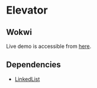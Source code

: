 # Elevator

## Wokwi

Live demo is accessible from [here](https://wokwi.com/projects/364075234798117889?fbclid=IwAR3ua6rsHvIX-T8C4uwbshG1gQ8dCmagRSKvj_j5UK1vVjxfLjLaJktCmPg).

## Dependencies

- [LinkedList](https://github.com/ivanseidel/LinkedList)
